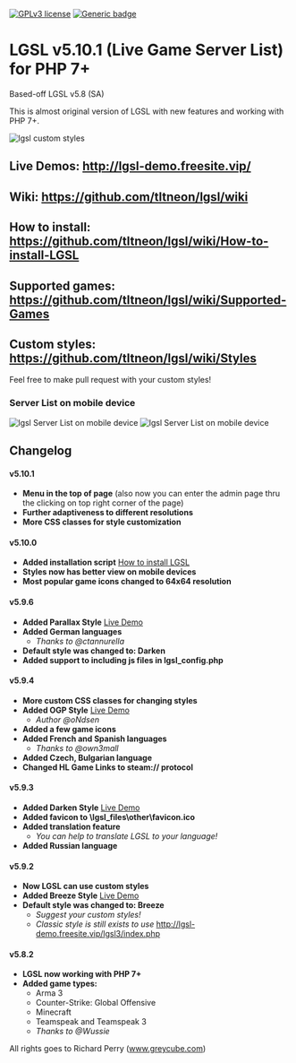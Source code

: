 [![GPLv3 license](https://img.shields.io/badge/License-GPLv3-blue.svg)](http://perso.crans.org/besson/LICENSE.html)
[![Generic badge](https://img.shields.io/badge/Version-v5.10.0-green.svg)](https://github.com/tltneon/lgsl)
# LGSL v5.10.1 (Live Game Server List) for PHP 7+
Based-off LGSL v5.8 (SA)

This is almost original version of LGSL with new features and working with PHP 7+.

 ![lgsl custom styles](https://i.imgur.com/fSo29JB.jpg)

## Live Demos: http://lgsl-demo.freesite.vip/
## Wiki: https://github.com/tltneon/lgsl/wiki
## How to install: https://github.com/tltneon/lgsl/wiki/How-to-install-LGSL
## Supported games: https://github.com/tltneon/lgsl/wiki/Supported-Games
## Custom styles: https://github.com/tltneon/lgsl/wiki/Styles

Feel free to make pull request with your custom styles!

 ### Server List on mobile device
 ![lgsl Server List on mobile device](https://i.imgur.com/jfFMhyK.png)
 ![lgsl Server List on mobile device](https://i.imgur.com/wOvyZHV.png)
 
## Changelog
#### v5.10.1
- **Menu in the top of page** (also now you can enter the admin page thru the clicking on top right corner of the page)
- **Further adaptiveness to different resolutions**
- **More CSS classes for style customization**
#### v5.10.0
- **Added installation script** [How to install LGSL](https://github.com/tltneon/lgsl/wiki/How-to-install-LGSL)
- **Styles now has better view on mobile devices**
- **Most popular game icons changed to 64x64 resolution**
#### v5.9.6
- **Added Parallax Style** [Live Demo](http://lgsl-demo.freesite.vip/lgsl5/index.php)
- **Added German languages**
	- *Thanks to @ctannurella*
- **Default style was changed to: Darken**
- **Added support to including js files in lgsl_config.php**
#### v5.9.4
- **More custom CSS classes for changing styles**
- **Added OGP Style** [Live Demo](http://lgsl-demo.freesite.vip/lgsl4/index.php)
	- *Author @oNdsen*
- **Added a few game icons**
- **Added French and Spanish languages**
	- *Thanks to @own3mall*
- **Added Czech, Bulgarian language**
- **Changed HL Game Links to steam:// protocol**
#### v5.9.3
- **Added Darken Style** [Live Demo](http://lgsl-demo.freesite.vip/lgsl2/index.php)
- **Added favicon to \lgsl_files\other\favicon.ico**
- **Added translation feature**
	- *You can help to translate LGSL to your language!*
- **Added Russian language**
#### v5.9.2
- **Now LGSL can use custom styles**
- **Added Breeze Style** [Live Demo](http://lgsl-demo.freesite.vip/lgsl/index.php)
- **Default style was changed to: Breeze**
	- *Suggest your custom styles!*
	- *Classic style is still exists to use* http://lgsl-demo.freesite.vip/lgsl3/index.php
#### v5.8.2
- **LGSL now working with PHP 7+**
- **Added game types:**
  - Arma 3
  - Counter-Strike: Global Offensive
  - Minecraft
  - Teamspeak and Teamspeak 3
  - *Thanks to @Wussie*

All rights goes to Richard Perry (www.greycube.com)
